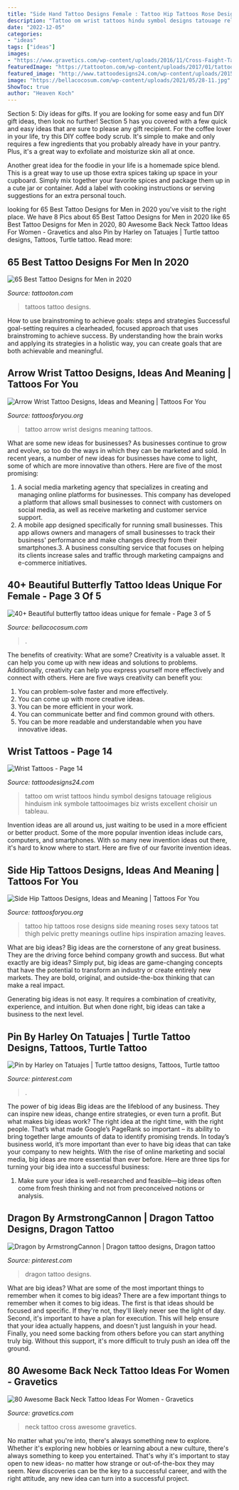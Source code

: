 ```yaml
---
title: "Side Hand Tattoo Designs Female : Tattoo Hip Tattoos Rose Designs Side Meaning Roses Sexy Tatoos Tat Thigh Pelvic Pretty Meanings Outline Hips Inspiration Amazing Leaves"
description: "Tattoo om wrist tattoos hindu symbol designs tatouage religious hinduism ink symbole tattooimages biz wrists excellent choisir un tableau"
date: "2022-12-05"
categories:
- "ideas"
tags: ["ideas"]
images:
- "https://www.gravetics.com/wp-content/uploads/2016/11/Cross-Faight-Tattoo-For-Women-On-Back-Of-The-Neck.jpg"
featuredImage: "https://tattooton.com/wp-content/uploads/2017/01/tattoos-for-men-461-608x1024.jpg"
featured_image: "http://www.tattoodesigns24.com/wp-content/uploads/2015/07/Om-Tattoo-On-Wrist.jpg"
image: "https://bellacocosum.com/wp-content/uploads/2021/05/28-11.jpg"
ShowToc: true
author: "Heaven Koch"
---
```



Section 5: Diy ideas for gifts.
If you are looking for some easy and fun DIY gift ideas, then look no further! Section 5 has you covered with a few quick and easy ideas that are sure to please any gift recipient.
For the coffee lover in your life, try this DIY coffee body scrub. It's simple to make and only requires a few ingredients that you probably already have in your pantry. Plus, it's a great way to exfoliate and moisturize skin all at once.

Another great idea for the foodie in your life is a homemade spice blend. This is a great way to use up those extra spices taking up space in your cupboard. Simply mix together your favorite spices and package them up in a cute jar or container. Add a label with cooking instructions or serving suggestions for an extra personal touch.

	

		
looking for 65 Best Tattoo Designs for Men in 2020 you've visit to the right place. We have 8 Pics about 65 Best Tattoo Designs for Men in 2020 like 65 Best Tattoo Designs for Men in 2020, 80 Awesome Back Neck Tattoo Ideas For Women - Gravetics and also Pin by Harley on Tatuajes | Turtle tattoo designs, Tattoos, Turtle tattoo. Read more:
		
    
## 65 Best Tattoo Designs For Men In 2020

<img loading=lazy src="https://tattooton.com/wp-content/uploads/2017/01/tattoos-for-men-461-608x1024.jpg" onerror="this.onerror=null;this.src='https://tse2.mm.bing.net/th?id=OIP.7JshF22Hsh64J1yVVvBtMAHaMe&amp;pid=15.1';" alt="65 Best Tattoo Designs for Men in 2020">

_Source: tattooton.com_

>tattoos tattoo designs. 

	

How to use brainstroming to achieve goals: steps and strategies
Successful goal-setting requires a clearheaded, focused approach that uses brainstroming to achieve success. By understanding how the brain works and applying its strategies in a holistic way, you can create goals that are both achievable and meaningful.

    
## Arrow Wrist Tattoo Designs, Ideas And Meaning | Tattoos For You

<img loading=lazy src="https://www.tattoosforyou.org/wp-content/uploads/2017/07/Arrow-Wrist-Tattoo.jpg" onerror="this.onerror=null;this.src='https://tse2.mm.bing.net/th?id=OIP.nAbtz14jwH95QJ1Vo3D6WAHaJ3&amp;pid=15.1';" alt="Arrow Wrist Tattoo Designs, Ideas and Meaning | Tattoos For You">

_Source: tattoosforyou.org_

>tattoo arrow wrist designs meaning tattoos. 

	

What are some new ideas for businesses?
As businesses continue to grow and evolve, so too do the ways in which they can be marketed and sold. In recent years, a number of new ideas for businesses have come to light, some of which are more innovative than others. Here are five of the most promising:
1. A social media marketing agency that specializes in creating and managing online platforms for businesses. This company has developed a platform that allows small businesses to connect with customers on social media, as well as receive marketing and customer service support.
2. A mobile app designed specifically for running small businesses. This app allows owners and managers of small businesses to track their business' performance and make changes directly from their smartphones.3. A business consulting service that focuses on helping its clients increase sales and traffic through marketing campaigns and e-commerce initiatives.
    
## 40+ Beautiful Butterfly Tattoo Ideas Unique For Female - Page 3 Of 5

<img loading=lazy src="https://bellacocosum.com/wp-content/uploads/2021/05/28-11.jpg" onerror="this.onerror=null;this.src='https://tse1.mm.bing.net/th?id=OIP.Ras-5Kud3999XegpkIcWSAHaLH&amp;pid=15.1';" alt="40+ Beautiful butterfly tattoo ideas unique for female - Page 3 of 5">

_Source: bellacocosum.com_

>. 

	

The benefits of creativity: What are some?
Creativity is a valuable asset. It can help you come up with new ideas and solutions to problems. Additionally, creativity can help you express yourself more effectively and connect with others. Here are five ways creativity can benefit you: 
1) You can problem-solve faster and more effectively.
2) You can come up with more creative ideas.
3) You can be more efficient in your work.
4) You can communicate better and find common ground with others.
5) You can be more readable and understandable when you have innovative ideas.

    
## Wrist Tattoos - Page 14

<img loading=lazy src="http://www.tattoodesigns24.com/wp-content/uploads/2015/07/Om-Tattoo-On-Wrist.jpg" onerror="this.onerror=null;this.src='https://tse1.mm.bing.net/th?id=OIP.gs2Ebg_dyNJVsTs0N_UEqQHaJ4&amp;pid=15.1';" alt="Wrist Tattoos - Page 14">

_Source: tattoodesigns24.com_

>tattoo om wrist tattoos hindu symbol designs tatouage religious hinduism ink symbole tattooimages biz wrists excellent choisir un tableau. 

	

Invention ideas are all around us, just waiting to be used in a more efficient or better product. Some of the more popular invention ideas include cars, computers, and smartphones. With so many new invention ideas out there, it's hard to know where to start. Here are five of our favorite invention ideas.

    
## Side Hip Tattoos Designs, Ideas And Meaning | Tattoos For You

<img loading=lazy src="https://www.tattoosforyou.org/wp-content/uploads/2016/02/Tattoos-on-Hip-Side.jpg" onerror="this.onerror=null;this.src='https://tse4.mm.bing.net/th?id=OIP.gsCykqA-P7OizC4L_oDQAQHaJ6&amp;pid=15.1';" alt="Side Hip Tattoos Designs, Ideas and Meaning | Tattoos For You">

_Source: tattoosforyou.org_

>tattoo hip tattoos rose designs side meaning roses sexy tatoos tat thigh pelvic pretty meanings outline hips inspiration amazing leaves. 

	

What are big ideas?
Big ideas are the cornerstone of any great business. They are the driving force behind company growth and success. But what exactly are big ideas?
Simply put, big ideas are game-changing concepts that have the potential to transform an industry or create entirely new markets. They are bold, original, and outside-the-box thinking that can make a real impact.

Generating big ideas is not easy. It requires a combination of creativity, experience, and intuition. But when done right, big ideas can take a business to the next level.

    
## Pin By Harley On Tatuajes | Turtle Tattoo Designs, Tattoos, Turtle Tattoo

<img loading=lazy src="https://i.pinimg.com/736x/3d/45/4d/3d454d3cb96ecb21a1e2a00a31bf1a11.jpg" onerror="this.onerror=null;this.src='https://tse1.mm.bing.net/th?id=OIP.f9thXTHvFVOK4GEGld7mtAHaKf&amp;pid=15.1';" alt="Pin by Harley on Tatuajes | Turtle tattoo designs, Tattoos, Turtle tattoo">

_Source: pinterest.com_

>. 

	

The power of big ideas
Big ideas are the lifeblood of any business. They can inspire new ideas, change entire strategies, or even turn a profit. But what makes big ideas work? The right idea at the right time, with the right people. That’s what made Google’s PageRank so important – its ability to bring together large amounts of data to identify promising trends.
In today’s business world, it’s more important than ever to have big ideas that can take your company to new heights. With the rise of online marketing and social media, big ideas are more essential than ever before. Here are three tips for turning your big idea into a successful business:

1) Make sure your idea is well-researched and feasible—big ideas often come from fresh thinking and not from preconceived notions or analysis.

    
## Dragon By ArmstrongCannon | Dragon Tattoo Designs, Dragon Tattoo

<img loading=lazy src="https://i.pinimg.com/736x/b7/aa/55/b7aa55abc4236f6bd5802a3ca328a28d.jpg" onerror="this.onerror=null;this.src='https://tse1.mm.bing.net/th?id=OIP.oZmddyE9rQqPBOg8A_OPLAHaMY&amp;pid=15.1';" alt="Dragon by ArmstrongCannon | Dragon tattoo designs, Dragon tattoo">

_Source: pinterest.com_

>dragon tattoo designs. 

	

What are big ideas? What are some of the most important things to remember when it comes to big ideas?
There are a few important things to remember when it comes to big ideas. The first is that ideas should be focused and specific. If they're not, they'll likely never see the light of day. Second, it's important to have a plan for execution. This will help ensure that your idea actually happens, and doesn't just languish in your head. Finally, you need some backing from others before you can start anything truly big. Without this support, it's more difficult to truly push an idea off the ground.

    
## 80 Awesome Back Neck Tattoo Ideas For Women - Gravetics

<img loading=lazy src="https://www.gravetics.com/wp-content/uploads/2016/11/Cross-Faight-Tattoo-For-Women-On-Back-Of-The-Neck.jpg" onerror="this.onerror=null;this.src='https://tse4.mm.bing.net/th?id=OIP.kCmBuRFUVANAbNBIMcGVkgHaJ4&amp;pid=15.1';" alt="80 Awesome Back Neck Tattoo Ideas For Women - Gravetics">

_Source: gravetics.com_

>neck tattoo cross awesome gravetics. 

	

No matter what you're into, there's always something new to explore. Whether it's exploring new hobbies or learning about a new culture, there's always something to keep you entertained. That's why it's important to stay open to new ideas- no matter how strange or out-of-the-box they may seem. New discoveries can be the key to a successful career, and with the right attitude, any new idea can turn into a successful project.

